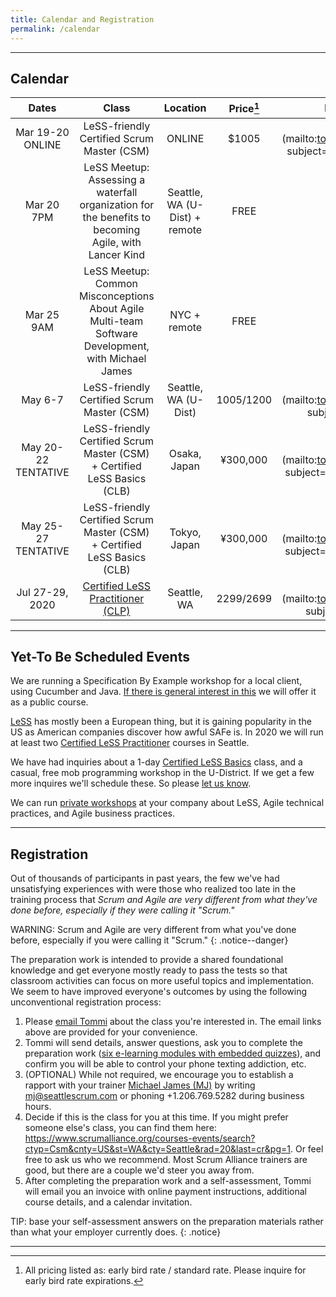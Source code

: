 ```yaml
---
title: Calendar and Registration
permalink: /calendar
---
```


----

## Calendar

| Dates       | Class         |   Location  | Price[^price] | Register/Inquire
| :----------:|:-------------:|:-----------:|:-----:|:---------------:
| Mar 19-20 ONLINE | LeSS-friendly Certified Scrum Master (CSM) | ONLINE | $1005 |[inquire](mailto:tommi@seattlescrum.com?subject=Mar 19-20 Vitual CSM)
| Mar 20 7PM | LeSS Meetup: Assessing a waterfall organization for the benefits to becoming Agile, with Lancer Kind | Seattle, WA (U-Dist) + remote | FREE |[register](https://www.meetup.com/Seattle-LeSS-Large-Scale-Scrum-Meetup-Group/events/269228739/)
| Mar 25 9AM | LeSS Meetup: Common Misconceptions About Agile Multi-team Software Development, with Michael James | NYC + remote | FREE | [register](https://www.meetup.com/Large-Scale-Scrum-LeSS-in-NYC/events/269105054/)
| May 6-7 | LeSS-friendly Certified Scrum Master (CSM) | Seattle, WA (U-Dist) | $1005/$1200 |[inquire](mailto:tommi@seattlescrum.com?subject=May 6-7 CSM)
| May 20-22 TENTATIVE | LeSS-friendly Certified Scrum Master (CSM) + Certified LeSS Basics (CLB)| Osaka, Japan | ¥300,000 |[inquire](mailto:tommi@seattlescrum.com?subject=May 20-22 CSM + CLB)
| May 25-27 TENTATIVE | LeSS-friendly Certified Scrum Master (CSM) + Certified LeSS Basics (CLB) | Tokyo, Japan | ¥300,000 |[inquire](mailto:tommi@seattlescrum.com?subject=May 25-27 CSM + CLB)
| Jul 27-29, 2020 | [Certified LeSS Practitioner (CLP)](/education#certified-less-practitioner-principles-to-practices-clp) | Seattle, WA | $2299/$2699 |[inquire](mailto:tommi@seattlescrum.com?subject=Jul 27-29 CLP)


----


## Yet-To Be Scheduled Events

We are running a Specification By Example workshop for a local client, using Cucumber and Java.  [If there is general interest in this](/contact) we will offer it as a public course.

[LeSS](https://www.youtube.com/watch?v=1BZf_Oa7W94&rel=0) has mostly been a European thing, but it is gaining popularity in the US as American companies discover how awful SAFe is.  In 2020 we will run at least two [Certified LeSS Practitioner](/education#certified-less-practitioner-principles-to-practices-clp) courses in Seattle.

We have had inquiries about a 1-day [Certified LeSS Basics](/education#certified-less-basics-clb) class, and a casual, free mob programming workshop in the U-District. If we get a few more inquires we'll schedule these.  So please [let us know](/contact).

We can run [private workshops](/coaching) at your company about LeSS, Agile technical practices, and Agile business practices. 

----

## Registration

Out of thousands of participants in past years, the few we've had unsatisfying experiences with were those who realized too late in the training process that _Scrum and Agile are very different from what they've done before, especially if they were calling it "Scrum."_

WARNING: Scrum and Agile are very different from what you've done before, especially if you were calling it "Scrum."
{: .notice--danger}

The preparation work is intended to provide a shared foundational knowledge and get everyone mostly ready to pass the tests so that classroom activities can focus on more useful topics and implementation.  We seem to have improved everyone's outcomes by using the following unconventional registration process:

1. Please [email Tommi](mailto:tommi@seattlescrum.com?subject=training) about the class you're interested in.  The email links above are provided for your convenience.
1. Tommi will send details, answer questions, ask you to complete the preparation work ([six e-learning modules with embedded quizzes](http://ScrumTrainingSeries.com)), and confirm you will be able to control your phone texting addiction, etc.
1. (OPTIONAL) While not required, we encourage you to establish a rapport with your trainer [Michael James (MJ)](https://www.linkedin.com/in/michaeljamesseattle/) by writing <mj@seattlescrum.com> or phoning +1.206.769.5282 during business hours.
1. Decide if this is the class for you at this time.  If you might prefer someone else's class, you can find them here: <https://www.scrumalliance.org/courses-events/search?ctyp=Csm&cnty=US&st=WA&cty=Seattle&rad=20&last=cr&pg=1>.  Or feel free to ask us who we recommend.  Most Scrum Alliance trainers are good, but there are a couple we'd steer you away from.
1. After completing the preparation work and a self-assessment, Tommi will email you an invoice with online payment instructions, additional course details, and a calendar invitation.

TIP: base your self-assessment answers on the preparation materials rather than what your employer currently does.
{: .notice}

----
[^price]: All pricing listed as: early bird rate / standard rate. Please inquire for early bird rate expirations.
[^lessnyc]: MJ will be presenting a session about management's role in Scrum, and a workshop on Test Driven Development [TDD]
